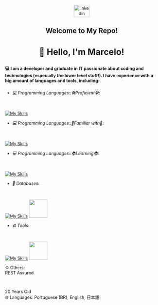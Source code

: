  <link rel="stylesheet" type='text/css' href="https://cdn.jsdelivr.net/gh/devicons/devicon@latest/devicon.min.css" />

<div align="center">
  <a href="https://www.linkedin.com/in/marcelosdalcin/" target="_blank" rel="noreferrer">
    <img src="https://raw.githubusercontent.com/maurodesouza/profile-readme-generator/master/src/assets/icons/social/linkedin/default.svg" width="52" height="40" alt="linkedin logo" />
  </a>
</div>

###

<h3 align="center" style="font-size:160%;">Welcome to My Repo!</h3>

<h3 align="center" style="font-size:200%;">👋 Hello, I'm Marcelo!</h3>

<h4>💻 I am a developer and graduate in IT passionate about coding and technologies (especially the lower level stuff!). I have experience with a big amount of languages and tools, including:</h4>

###
- *💻 Programming Languages::🛠️Proficient🛠️*:
<br>

[![My Skills](https://skillicons.dev/icons?i=cpp,java)](https://skillicons.dev)

- *💻 Programming Languages::🌱Familiar with🌱*:
<br>

[![My Skills](https://skillicons.dev/icons?i=cs,c,css,html,js,php,py)](https://skillicons.dev)

- *💻 Programming Languages::📚Learning📚*:
<br>

[![My Skills](https://skillicons.dev/icons?i=c,rust,go)](https://skillicons.dev)

- *💾 Databases*:
<br>

[![My Skills](https://skillicons.dev/icons?i=mysql)](https://skillicons.dev) <img width="60px" style="padding-right:30px;" src="https://cdn.jsdelivr.net/gh/devicons/devicon@latest/icons/oracle/oracle-original.svg" />

- *⚙️ Tools*:
<br>

[![My Skills](https://skillicons.dev/icons?i=spring,dotnet,arduino,postman,gherkin,selenium,docker,figma,git,unreal,visualstudio,idea)](https://skillicons.dev) <img width="60px" style="padding-right:30px;" src="https://cdn.jsdelivr.net/gh/devicons/devicon@latest/icons/opengl/opengl-original.svg" />

<p align="left">⚙️ Others: <br>REST Assured </p>
<br>
<p align="left">20 Years Old<br>🌐 Languages: Portuguese (BR), English, 日本語</p>

###

